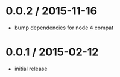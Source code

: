 
0.0.2 / 2015-11-16
==================

  * bump dependencies for node 4 compat

0.0.1 / 2015-02-12
==================

 * initial release
